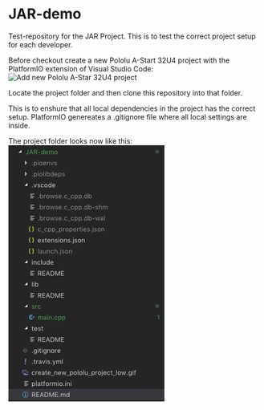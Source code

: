 # JAR-demo
Test-repository for the JAR Project. This is to test the correct project setup for each developer.

Before checkout create a new Pololu A-Start 32U4 project with the PlatformIO extension of Visual Studio Code:
![Add new Pololu A-Star 32U4 project](./media/create_new_pololu_project_low.gif "Add new Pololu A-Star 32U4 project")

Locate the project folder and then clone this repository into that folder.  

This is to enshure that all local dependencies in the project has the correct setup. PlatformIO genereates a .gitignore file where all local settings are inside.

The project folder looks now like this:
![project folder after gitclone](./media/after_gitclone.png "Project folder after gitclone.")

